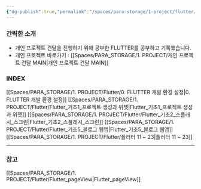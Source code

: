 ```yaml
---
{"dg-publish":true,"permalink":"/spaces/para-storage/1-project/flutter/flutter-main/"}
---
```



### 간략한 소개
- 개인 프로젝트 건달을 진행하기 위해 공부한 FLUTTER를 공부하고 기록했습니다.
- 개인 프로젝트 바로가기 : [[Spaces/PARA_STORAGE/1. PROJECT/개인 프로젝트 건달 MAIN\|개인 프로젝트 건달 MAIN]]

### INDEX
[[Spaces/PARA_STORAGE/1. PROJECT/Flutter/0. FLUTTER 개발 환경 설정\|0. FLUTTER 개발 환경 설정]]
[[Spaces/PARA_STORAGE/1. PROJECT/Flutter/Flutter_기초1_프로젝트 생성과 위젯\|Flutter_기초1_프로젝트 생성과 위젯]]
[[Spaces/PARA_STORAGE/1. PROJECT/Flutter/Flutter_기초2_스플래시_스크린\|Flutter_기초2_스플래시_스크린]]
[[Spaces/PARA_STORAGE/1. PROJECT/Flutter/Flutter_기초5_블로그 웹앱\|Flutter_기초5_블로그 웹앱]]
[[Spaces/PARA_STORAGE/1. PROJECT/Flutter/플러터 11 ~ 23\|플러터 11 ~ 23]]


---
### 참고
[[Spaces/PARA_STORAGE/1. PROJECT/Flutter/Flutter_pageView\|Flutter_pageView]]